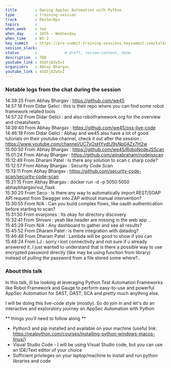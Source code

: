 ```yaml
---
title        : Owning AppSec Automation with Python
type         : training-session
track        : DevSecOps
topics       : 
when_week    : two
when_day     : 10th - Wednesday
when_time    : WS-2
hey_summit   : https://pre-summit-training-sessions.heysummit.com/talks/owning-appsec-automation-with-python/
session_slack:
status       :            # draft, review-content, done
description  : TBD
youtube_link : 4SQtj82w5xI
organizers   : Abhay Bhargav
youtube_link : 4SQtj82w5xI
---
```



### Notable logs from the chat during the session 

14:39:25	 From Abhay Bhargav : https://github.com/we45   \
14:57:18	 From Didar Gelici : this is their repo where you can find some robot framework related tools   \
14:57:32	 From Didar Gelici : and also robotframework.org for the overview and cheatsheets   \
14:39:40	 From Abhay Bhargav : https://github.com/we45/oss-live-code   \
14:46:18	 From Didar Gelici : Abhay and we45 also have a lot of good tutorials on their youtube channel, check it out after the session : https://www.youtube.com/channel/UC7xOsHYvdtJ9sNp0AZx7H2w   \
15:00:50	 From Abhay Bhargav : https://github.com/we45/RoboNodeJSScan   \
15:01:24	 From Abhay Bhargav : https://github.com/ajinabraham/nodejsscan   \
15:12:49	 From Dharam Patel : Is there any solution to scan c sharp code?   \
15:12:57	 From Abhay Bhargav : Security Code Scan   \
15:13:11	 From Abhay Bhargav : https://github.com/security-code-scan/security-code-scan   \
15:21:15	 From Abhay Bhargav : docker run -d -p 5050:5050 abhaybhargav/vul_flask   \
15:30:20	 From Seco : Is there any way to automatically import REST/SOAP API request from Swagger into ZAP without manual intervention?    \
15:30:55	 From N/A : Can you build complex flows, like oauth authentication before starting to scan?   \
15:31:50	 From evanjones : Its okay for directory discovery   \
15:32:41	 From Shivani : yeah like header are missing in the web app ..  \
15:45:29	 From N/A : Any dashboard to gather and see all results?  \
15:45:52	 From Dharam Patel : is there integration with datadog?  \
15:46:48	 From Dharam Patel : Lambda will be good to show if you can  \
15:48:24	 From LJ : sorry i lost connectivity and not sure if u already answered it..I just wanted to understand that is there a possible way to use encrypted password directly (like may be using function from library) instead of pulling the password from a file stored some where?..


### About this talk
In this talk, Ill be looking at leveraging Python Test Automation Frameworks like Robot Framework and Gauge to perform easy-to-use and powerful AppSec Automation for SAST, DAST, SCA and pretty much anything else. 

I will be doing this live-code style (mostly). So do join in and let's do an interactive and exploratory journey on AppSec Automation with Python

** things you'll need to follow along **

* Python3 and pip installed and available on your machine (useful link: https://realpython.com/courses/installing-python-windows-macos-linux/)
* Visual Studio Code - I will be using Visual Studio code, but you can use an IDE/Text editor of your choice
* Sufficient privileges on your laptop/machine to install and run python libraries and code



